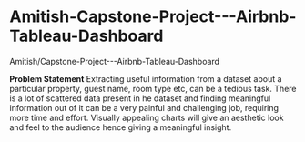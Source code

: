 # Amitish-Capstone-Project---Airbnb-Tableau-Dashboard
Amitish/Capstone-Project---Airbnb-Tableau-Dashboard

**Problem Statement**
Extracting useful information from a dataset about a particular property, guest name, room type etc, can be a tedious task. There is a lot of scattered data present in he dataset and finding meaningful information out of it can be a very painful and challenging job, requiring more time and effort. Visually appealing charts will give an aesthetic look and feel to the audience hence giving a meaningful insight.
